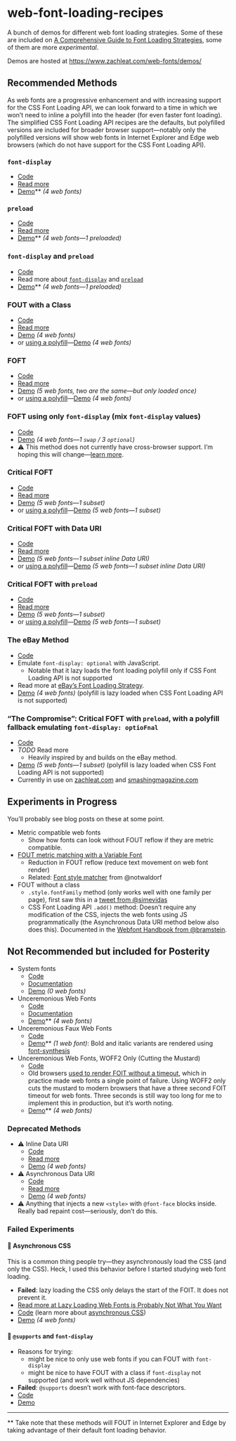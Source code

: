 # web-font-loading-recipes

A bunch of demos for different web font loading strategies. Some of these are included on [A Comprehensive Guide to Font Loading Strategies](https://www.zachleat.com/web/comprehensive-webfonts/), some of them are more _experimental_.

Demos are hosted at https://www.zachleat.com/web-fonts/demos/

## Recommended Methods

As web fonts are a progressive enhancement and with increasing support for the CSS Font Loading API, we can look forward to a time in which we won’t need to inline a polyfill into the header (for even faster font loading). The simplified CSS Font Loading API recipes are the defaults, but polyfilled versions are included for broader browser support—notably only the polyfilled versions will show web fonts in Internet Explorer and Edge web browsers (which do not have support for the CSS Font Loading API).

### `font-display`

* [Code](./font-display.html)
* [Read more](https://www.zachleat.com/web/comprehensive-webfonts/#font-display)
* [Demo](https://www.zachleat.com/web-fonts/demos/font-display.html)** _(4 web fonts)_

### `preload`

* [Code](./preload.html)
* [Read more](https://www.zachleat.com/web/comprehensive-webfonts/#preload)
* [Demo](https://www.zachleat.com/web-fonts/demos/preload.html)** _(4 web fonts—1 preloaded)_

### `font-display` and `preload`

* [Code](./font-display-preload.html)
* Read more about [`font-display`](https://www.zachleat.com/web/comprehensive-webfonts/#font-display) and [`preload`](https://www.zachleat.com/web/comprehensive-webfonts/#preload)
* [Demo](https://www.zachleat.com/web-fonts/demos/font-display-preload.html)** _(4 web fonts—1 preloaded)_

### FOUT with a Class

* [Code](./fout-with-class.html)
* [Read more](https://www.zachleat.com/web/comprehensive-webfonts/#fout-class)
* [Demo](https://www.zachleat.com/web-fonts/demos/fout-with-class.html) _(4 web fonts)_
* or [using a polyfill](./fout-with-class-polyfill.html)—[Demo](https://www.zachleat.com/web-fonts/demos/fout-with-class-polyfill.html) _(4 web fonts)_

### FOFT

* [Code](./foft.html)
* [Read more](https://www.zachleat.com/web/comprehensive-webfonts/#foft)
* [Demo](https://www.zachleat.com/web-fonts/demos/foft.html) _(5 web fonts, two are the same—but only loaded once)_
* or [using a polyfill](./foft-polyfill.html)—[Demo](https://www.zachleat.com/web-fonts/demos/foft-polyfill.html) _(4 web fonts)_

### FOFT using only `font-display` (mix `font-display` values)

* [Code](./font-display-mix.html)
* [Demo](https://www.zachleat.com/web-fonts/demos/font-display-mix.html) _(4 web fonts—1 `swap` / 3 `optional`)_
* ⚠️ This method does not currently have cross-browser support. I’m hoping this will change—[learn more](https://twitter.com/zachleat/status/964173100001656832).

### Critical FOFT

* [Code](./critical-foft.html)
* [Read more](https://www.zachleat.com/web/comprehensive-webfonts/#critical-foft)
* [Demo](https://www.zachleat.com/web-fonts/demos/critical-foft.html) _(5 web fonts—1 subset)_
* or [using a polyfill](./critical-foft-polyfill.html)—[Demo](https://www.zachleat.com/web-fonts/demos/critical-foft-polyfill.html) _(5 web fonts—1 subset)_

### Critical FOFT with Data URI

* [Code](./critical-foft-data-uri.html)
* [Read more](https://www.zachleat.com/web/comprehensive-webfonts/#critical-foft-data-uri)
* [Demo](https://www.zachleat.com/web-fonts/demos/critical-foft-data-uri.html) _(5 web fonts—1 subset inline Data URI)_
* or [using a polyfill](./critical-foft-data-uri-polyfill.html)—[Demo](https://www.zachleat.com/web-fonts/demos/critical-foft-data-uri-polyfill.html) _(5 web fonts—1 subset inline Data URI)_

### Critical FOFT with `preload`

* [Code](./critical-foft-preload.html)
* [Read more](https://www.zachleat.com/web/comprehensive-webfonts/#critical-foft-preload)
* [Demo](https://www.zachleat.com/web-fonts/demos/critical-foft-preload.html) _(5 web fonts—1 subset)_
* or [using a polyfill](./critical-foft-preload-polyfill.html)—[Demo](https://www.zachleat.com/web-fonts/demos/critical-foft-preload-polyfill.html) _(5 web fonts—1 subset)_

### The eBay Method

* [Code](./ebay-method.html)
* Emulate `font-display: optional` with JavaScript.
  * Notable that it lazy loads the font loading polyfill only if CSS Font Loading API is not supported
* Read more at [eBay’s Font Loading Strategy](http://www.ebaytechblog.com/2017/09/21/ebays-font-loading-strategy/).
* [Demo](https://www.zachleat.com/web-fonts/demos/ebay-method.html) _(4 web fonts)_ (polyfill is lazy loaded when CSS Font Loading API is not supported)

### “The Compromise”: Critical FOFT with `preload`, with a polyfill fallback emulating `font-display: optioFnal`

* [Code](./critical-foft-preload-fallback-optional.html)
* _TODO_ Read more
  * Heavily inspired by and builds on the eBay method.
* [Demo](https://www.zachleat.com/web-fonts/demos/critical-foft-preload-fallback-optional.html) _(5 web fonts—1 subset)_ (polyfill is lazy loaded when CSS Font Loading API is not supported)
* Currently in use on [zachleat.com](https://www.zachleat.com/web/) and [smashingmagazine.com](https://www.smashingmagazine.com/)


## Experiments in Progress

You’ll probably see blog posts on these at some point.

* Metric compatible web fonts
  * Show how fonts can look without FOUT reflow if they are metric compatible.
* [FOUT metric matching with a Variable Font](./variablefont-fout-test.html)
  * Reduction in FOUT reflow (reduce text movement on web font render)
  * Related: [Font style matcher](https://meowni.ca/font-style-matcher/) from @notwaldorf
* FOUT without a class
  * `.style.fontFamily` method (only works well with one family per page), first saw this in a [tweet from @simevidas](https://twitter.com/simevidas/status/829016037366566912)
  * CSS Font Loading API `.add()` method: Doesn’t require any modification of the CSS, injects the web fonts using JS programmatically (the Asynchronous Data URI method below also does this). Documented in the [Webfont Handbook from @bramstein](https://abookapart.com/products/webfont-handbook).

## Not Recommended but included for Posterity

* System fonts
  * [Code](./dont.html)
  * [Documentation](https://www.zachleat.com/web/comprehensive-webfonts/#abstain)
  * [Demo](https://www.zachleat.com/web-fonts/demos/dont.html) _(0 web fonts)_
* Unceremonious Web Fonts
  * [Code](./unceremonious-font-face.html)
  * [Documentation](https://www.zachleat.com/web/comprehensive-webfonts/#font-face)
  * [Demo](https://www.zachleat.com/web-fonts/demos/unceremonious-font-face.html)** _(4 web fonts)_
* Unceremonious Faux Web Fonts
  * [Code](./unceremonious-faux-font-face.html)
  * [Demo](https://www.zachleat.com/web-fonts/demos/unceremonious-faux-font-face.html)** _(1 web font)_: Bold and italic variants are rendered using [font-synthesis](https://www.zachleat.com/web/webfont-glossary/#font-synthesis)
* Unceremonious Web Fonts, WOFF2 Only (Cutting the Mustard)
  * [Code](./unceremonious-font-face-woff2-only.html)
  * Old browsers [used to render FOIT without a timeout](https://www.zachleat.com/web/fout-foit-history/), which in practice made web fonts a single point of failure. Using WOFF2 only cuts the mustard to modern browsers that have a three second FOIT timeout for web fonts. Three seconds is still way too long for me to implement this in production, but it’s worth noting.
  * [Demo](https://www.zachleat.com/web-fonts/demos/unceremonious-font-face-woff2-only.html)** _(4 web fonts)_

### Deprecated Methods

* ⚠️ Inline Data URI
  * [Code](./inline-data-uri.html)
  * [Read more](https://www.zachleat.com/web/comprehensive-webfonts/#inline-data-uri)
  * [Demo](https://www.zachleat.com/web-fonts/demos/inline-data-uri.html) _(4 web fonts)_
* ⚠️ Asynchronous Data URI
  * [Code](./async-data-uri.html)
  * [Read more](https://www.zachleat.com/web/comprehensive-webfonts/#async-data-uri)
  * [Demo](https://www.zachleat.com/web-fonts/demos/async-data-uri.html) _(4 web fonts)_
* ⚠️ Anything that injects a new `<style>` with `@font-face` blocks inside. Really bad repaint cost—seriously, don’t do this.

### Failed Experiments

#### 🚫 Asynchronous CSS

This is a common thing people try—they asynchronously load the CSS (and only the CSS). Heck, I used this behavior before I started studying web font loading.

* **Failed**: lazy loading the CSS only delays the start of the FOIT. It does not prevent it.
* [Read more at Lazy Loading Web Fonts is Probably Not What You Want](https://www.zachleat.com/web/lazy-loading-webfonts/)
* [Code](./asynchronous-css.html) (learn more about [asynchronous CSS](https://github.com/zachleat/async-css-loading))
* [Demo](https://www.zachleat.com/web-fonts/demos/asynchronous-css.html) _(4 web fonts)_

#### 🚫 `@supports` and `font-display`

* Reasons for trying:
  * might be nice to only use web fonts if you can FOUT with `font-display`
  * might be nice to have FOUT with a class if `font-display` not supported (and work well without JS dependencies)
* **Failed**: `@supports` doesn’t work with font-face descriptors.
* [Code](failed-supports.html)
* [Demo](https://www.zachleat.com/web-fonts/demos/failed-supports.html)

---

** Take note that these methods will FOUT in Internet Explorer and Edge by taking advantage of their default font loading behavior.

